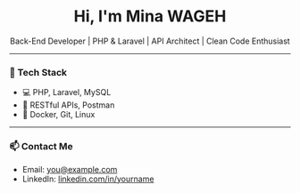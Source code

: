 <h1 align="center">Hi, I'm Mina WAGEH</h1>

<p align="center">
  Back-End Developer | PHP & Laravel | API Architect | Clean Code Enthusiast
</p>

---

### 🚀 Tech Stack

- 💻 PHP, Laravel, MySQL
- 🧰 RESTful APIs, Postman
- 🐳 Docker, Git, Linux

---

### 📫 Contact Me

- Email: you@example.com
- LinkedIn: [linkedin.com/in/yourname](https://linkedin.com/in/yourname)

